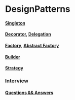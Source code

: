 # DesignPatterns

#### [Singleton](https://github.com/chipbk10/DesignPatterns/tree/master/src/singleton)
#### [Decorator](https://github.com/chipbk10/DesignPatterns/tree/master/src/decorator), [Delegation](https://github.com/chipbk10/DesignPatterns/tree/master/src/decorator)
#### [Factory](https://github.com/chipbk10/DesignPatterns/tree/master/src/factory), [Abstract Factory](https://github.com/chipbk10/DesignPatterns/tree/master/src/factory)
#### [Builder](https://github.com/chipbk10/DesignPatterns/tree/master/src/builder)
#### [Strategy](https://github.com/chipbk10/DesignPatterns/tree/master/src/strategy)

### Interview

#### [Questions && Answers](https://bit.ly/2XXQ5Qw)
